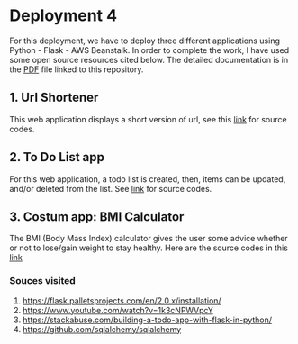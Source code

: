 # Deployment 4

For this deployment, we have to deploy three different applications using Python - Flask - AWS Beanstalk.
In order to complete the work, I have used some open source resources cited below.
The detailed documentation is in the [PDF](https://github.com/ibrahima1289/DEPLOY4_FLASK_APP/blob/main/Dplymnt4_apps_IDiallo.pdf) file linked to this repository.

## 1. Url Shortener

This web application displays a short version of url, see this [link](https://github.com/ibrahima1289/DEPLOY4_FLASK_APP) for source codes.

## 2. To Do List app 

For this web application, a todo list is created, then, items can be updated, and/or deleted from the list. See [link](https://github.com/ibrahima1289/todo-app-flask) for source codes.

## 3. Costum app: BMI Calculator

The BMI (Body Mass Index) calculator gives the user some advice whether or not to lose/gain weight to stay healthy. Here are the source codes in this [link](https://github.com/ibrahima1289/bmi-calculator-flask)

### Souces visited

1. https://flask.palletsprojects.com/en/2.0.x/installation/
2. https://www.youtube.com/watch?v=1k3cNPWVpcY
3. https://stackabuse.com/building-a-todo-app-with-flask-in-python/
4. https://github.com/sqlalchemy/sqlalchemy 
